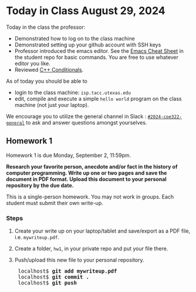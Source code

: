 # Today in Class August 29, 2024  

Today in the class the professor:

* Demonstrated how to log on to the class machine
* Demonstrated setting up your github account with SSH keys
* Professor introduced the emacs editor.  See the [Emacs Cheat Sheet](https://github.com/TACC/coe322fall2024/blob/main/tutorials/emacs%20cheat%20sheet.pdf) in the student repo for basic commands.  You are free to use whatever editor you like. 
* Reviewed [C++ Conditionals](https://github.com/TACC/coe322fall2024/blob/main/lectures/3%20Conditionals.pdf).

As of today you should be able to 

* login to the class machine: `isp.tacc.utexas.edu`
* edit, compile and execute a simple `hello world` program on the class machine (not just your laptop).

We encourage you to utilize the general channel in Slack : [`#2024-coe322-general`](https://join.slack.com/t/tacc-learn/shared_invite/zt-2p8bpr3gw-d2MpUDfYP1vjm6nQj7GM7g)  to ask and answer questions amongst yourselves.  


## Homework 1 

Homework 1 is due Monday, September 2, 11:59pm.  

**Research your favorite person, anecdote and/or fact in the history of computer programming.  Write up one or two pages and save the document in PDF format. Upload this document to your personal repository by the due date.**

This is a single-person homework. You may not work in groups.  Each student must submit their own write-up.

### Steps

1. Create your write up on your laptop/tablet and save/export as a PDF file, i.e. `mywriteup.pdf`.
1. Create a folder, `hw1`, in your private repo and put your file there.
1. Push/upload this new file to your personal repository.  

	<pre>
	localhost$ <b>git add mywriteup.pdf</b>
	localhost$ <b>git commit .</b>
	localhost$ <b>git push</b></pre>


